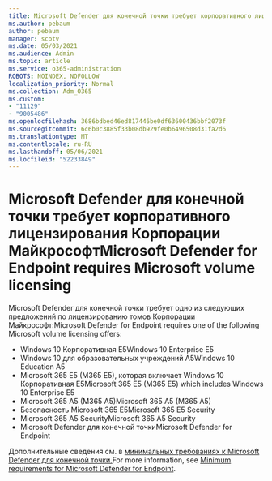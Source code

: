 ```yaml
---
title: Microsoft Defender для конечной точки требует корпоративного лицензирования Корпорации Майкрософт
ms.author: pebaum
author: pebaum
manager: scotv
ms.date: 05/03/2021
ms.audience: Admin
ms.topic: article
ms.service: o365-administration
ROBOTS: NOINDEX, NOFOLLOW
localization_priority: Normal
ms.collection: Adm_O365
ms.custom:
- "11129"
- "9005486"
ms.openlocfilehash: 3686bdbed46ed817446be0df63600436bbf2073f
ms.sourcegitcommit: 6c6b0c3885f33b08db929fe0b6496508d31fa2d6
ms.translationtype: MT
ms.contentlocale: ru-RU
ms.lasthandoff: 05/06/2021
ms.locfileid: "52233849"
---
```

# <a name="microsoft-defender-for-endpoint-requires-microsoft-volume-licensing"></a><span data-ttu-id="8723d-102">Microsoft Defender для конечной точки требует корпоративного лицензирования Корпорации Майкрософт</span><span class="sxs-lookup"><span data-stu-id="8723d-102">Microsoft Defender for Endpoint requires Microsoft volume licensing</span></span>

<span data-ttu-id="8723d-103">Microsoft Defender для конечной точки требует одно из следующих предложений по лицензированию томов Корпорации Майкрософт:</span><span class="sxs-lookup"><span data-stu-id="8723d-103">Microsoft Defender for Endpoint requires one of the following Microsoft volume licensing offers:</span></span>

- <span data-ttu-id="8723d-104">Windows 10 Корпоративная E5</span><span class="sxs-lookup"><span data-stu-id="8723d-104">Windows 10 Enterprise E5</span></span>
- <span data-ttu-id="8723d-105">Windows 10 для образовательных учреждений A5</span><span class="sxs-lookup"><span data-stu-id="8723d-105">Windows 10 Education A5</span></span>
- <span data-ttu-id="8723d-106">Microsoft 365 E5 (M365 E5), которая включает Windows 10 Корпоративная E5</span><span class="sxs-lookup"><span data-stu-id="8723d-106">Microsoft 365 E5 (M365 E5) which includes Windows 10 Enterprise E5</span></span>
- <span data-ttu-id="8723d-107">Microsoft 365 A5 (M365 A5)</span><span class="sxs-lookup"><span data-stu-id="8723d-107">Microsoft 365 A5 (M365 A5)</span></span>
- <span data-ttu-id="8723d-108">Безопасность Microsoft 365 E5</span><span class="sxs-lookup"><span data-stu-id="8723d-108">Microsoft 365 E5 Security</span></span>
- <span data-ttu-id="8723d-109">Microsoft 365 A5 Security</span><span class="sxs-lookup"><span data-stu-id="8723d-109">Microsoft 365 A5 Security</span></span>
- <span data-ttu-id="8723d-110">Microsoft Defender для конечной точки</span><span class="sxs-lookup"><span data-stu-id="8723d-110">Microsoft Defender for Endpoint</span></span>

<span data-ttu-id="8723d-111">Дополнительные сведения см. в [минимальных требованиях к Microsoft Defender для конечной точки.](https://docs.microsoft.com/microsoft-365/security/defender-endpoint/minimum-requirements)</span><span class="sxs-lookup"><span data-stu-id="8723d-111">For more information, see [Minimum requirements for Microsoft Defender for Endpoint](https://docs.microsoft.com/microsoft-365/security/defender-endpoint/minimum-requirements).</span></span>